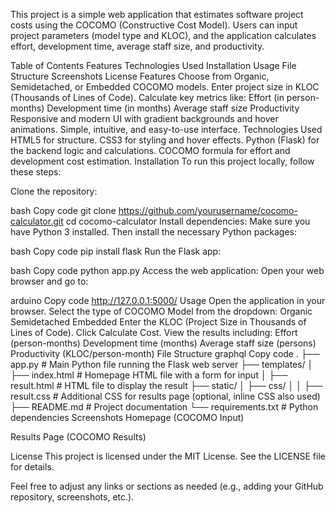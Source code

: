 This project is a simple web application that estimates software project costs using the COCOMO (Constructive Cost Model). Users can input project parameters (model type and KLOC), and the application calculates effort, development time, average staff size, and productivity.

Table of Contents
Features
Technologies Used
Installation
Usage
File Structure
Screenshots
License
Features
Choose from Organic, Semidetached, or Embedded COCOMO models.
Enter project size in KLOC (Thousands of Lines of Code).
Calculate key metrics like:
Effort (in person-months)
Development time (in months)
Average staff size
Productivity
Responsive and modern UI with gradient backgrounds and hover animations.
Simple, intuitive, and easy-to-use interface.
Technologies Used
HTML5 for structure.
CSS3 for styling and hover effects.
Python (Flask) for the backend logic and calculations.
COCOMO formula for effort and development cost estimation.
Installation
To run this project locally, follow these steps:

Clone the repository:

bash
Copy code
git clone https://github.com/yourusername/cocomo-calculator.git
cd cocomo-calculator
Install dependencies: Make sure you have Python 3 installed. Then install the necessary Python packages:

bash
Copy code
pip install flask
Run the Flask app:

bash
Copy code
python app.py
Access the web application: Open your web browser and go to:

arduino
Copy code
http://127.0.0.1:5000/
Usage
Open the application in your browser.
Select the type of COCOMO Model from the dropdown:
Organic
Semidetached
Embedded
Enter the KLOC (Project Size in Thousands of Lines of Code).
Click Calculate Cost.
View the results including:
Effort (person-months)
Development time (months)
Average staff size (persons)
Productivity (KLOC/person-month)
File Structure
graphql
Copy code
.
├── app.py              # Main Python file running the Flask web server
├── templates/
│   ├── index.html      # Homepage HTML file with a form for input
│   ├── result.html     # HTML file to display the result
├── static/
│   ├── css/
│   │   ├── result.css  # Additional CSS for results page (optional, inline CSS also used)
├── README.md           # Project documentation
└── requirements.txt    # Python dependencies
Screenshots
Homepage (COCOMO Input)

Results Page (COCOMO Results)

License
This project is licensed under the MIT License. See the LICENSE file for details.

Feel free to adjust any links or sections as needed (e.g., adding your GitHub repository, screenshots, etc.).
